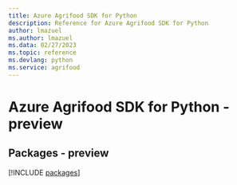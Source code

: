 ```yaml
---
title: Azure Agrifood SDK for Python
description: Reference for Azure Agrifood SDK for Python
author: lmazuel
ms.author: lmazuel
ms.data: 02/27/2023
ms.topic: reference
ms.devlang: python
ms.service: agrifood
---
```

# Azure Agrifood SDK for Python - preview
## Packages - preview
[!INCLUDE [packages](agrifood-index.md)]